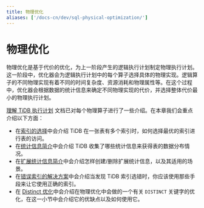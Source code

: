 ```yaml
---
title: 物理优化
aliases: ['/docs-cn/dev/sql-physical-optimization/']
---
```


# 物理优化

物理优化是基于代价的优化，为上一阶段产生的逻辑执行计划制定物理执行计划。这一阶段中，优化器会为逻辑执行计划中的每个算子选择具体的物理实现。逻辑算子的不同物理实现有着不同的时间复杂度、资源消耗和物理属性等。在这个过程中，优化器会根据数据的统计信息来确定不同物理实现的代价，并选择整体代价最小的物理执行计划。

[理解 TiDB 执行计划](/explain-overview.md) 文档已对每个物理算子进行了一些介绍。在本章我们会重点介绍以下方面：

- 在[索引的选择](/choose-index.md)中会介绍 TiDB 在一张表有多个索引时，如何选择最优的索引进行表的访问。
- 在[统计信息简介](/statistics.md)中会介绍 TiDB 收集了哪些统计信息来获得表的数据分布情况。
- 在[扩展统计信息简介](/extended-statistics.md)中会介绍怎样创建/删除扩展统计信息，以及其适用的场景。
- 在[错误索引的解决方案](/wrong-index-solution.md)中会介绍当发现 TiDB 索引选错时，你应该使用那些手段来让它使用正确的索引。
- 在 [Distinct 优化](/agg-distinct-optimization.md)中会介绍在物理优化中会做的一个有关 `DISTINCT` 关键字的优化，在这一小节中会介绍它的优缺点以及如何使用它。
